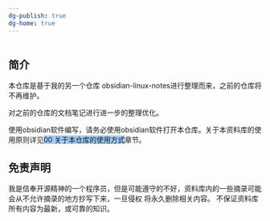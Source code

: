 ```yaml
---
dg-publish: true
dg-home: true
---
```

```toc
```

## 简介

本仓库是基于我的另一个仓库 obsidian-linux-notes进行整理而来，之前的仓库将不再维护。

对之前的仓库的文档笔记进行进一步的整理优化。

使用obsidian软件编写，请务必使用obsidian软件打开本仓库。关于本资料库的使用原则详见<span style="background:#A0CCF6">00 关于本仓库的使用方式</span>章节。

## 免责声明

我是信奉开源精神的一个程序员，但是可能遵守的不好，资料库内的一些摘录可能会从不允许摘录的地方抄写下来，一旦侵权 将永久删除相关内容。
不保证资料库所有内容为最新，或可靠的知识。


